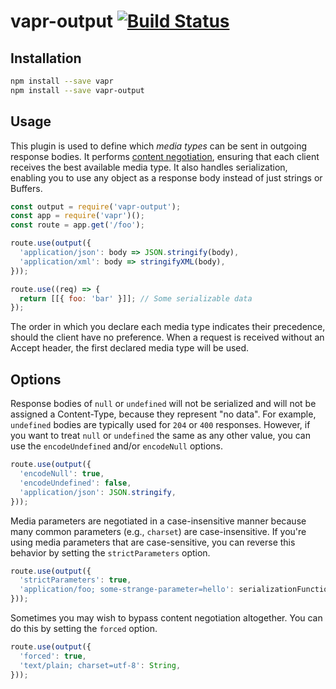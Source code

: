 # vapr-output [![Build Status](https://travis-ci.org/JoshuaWise/vapr-output.svg?branch=master)](https://travis-ci.org/JoshuaWise/vapr-output)

## Installation

```bash
npm install --save vapr
npm install --save vapr-output
```

## Usage

This plugin is used to define which *media types* can be sent in outgoing response bodies. It performs [content negotiation](https://tools.ietf.org/html/rfc7231#section-3.4), ensuring that each client receives the best available media type. It also handles serialization, enabling you to use any object as a response body instead of just strings or Buffers.

```js
const output = require('vapr-output');
const app = require('vapr')();
const route = app.get('/foo');

route.use(output({
  'application/json': body => JSON.stringify(body),
  'application/xml': body => stringifyXML(body),
}));

route.use((req) => {
  return [[{ foo: 'bar' }]]; // Some serializable data
});
```

The order in which you declare each media type indicates their precedence, should the client have no preference. When a request is received without an Accept header, the first declared media type will be used.

## Options

Response bodies of `null` or `undefined` will not be serialized and will not be assigned a Content-Type, because they represent "no data". For example, `undefined` bodies are typically used for `204` or `400` responses. However, if you want to treat `null` or `undefined` the same as any other value, you can use the `encodeUndefined` and/or `encodeNull` options.

```js
route.use(output({
  'encodeNull': true,
  'encodeUndefined': false,
  'application/json': JSON.stringify,
}));
```

Media parameters are negotiated in a case-insensitive manner because many common parameters (e.g., `charset`) are case-insensitive. If you're using media parameters that are case-sensitive, you can reverse this behavior by setting the `strictParameters` option.

```js
route.use(output({
  'strictParameters': true,
  'application/foo; some-strange-parameter=hello': serializationFunction,
}));
```

Sometimes you may wish to bypass content negotiation altogether. You can do this by setting the `forced` option.

```js
route.use(output({
  'forced': true,
  'text/plain; charset=utf-8': String,
}));
```
